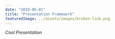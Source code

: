 ```yaml
---
date: "2019-05-01"
title: "Presentation Framework"
featuredImage: ../assets/images/broken-link.png
---
```


*Cool Presentation*
